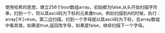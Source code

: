 使用哈希的思想，建立256个bool数组array，初始都为false,从头开始扫描字符串，扫到一个，将以其ascii码为下标的元素置true。例如扫描到A的时候，执行：array['A']=true。第二边扫描，扫到一个字母就以其ascii码为下标，去array数组中看其值，如果是true,返回改字母，如果是false，继续扫描下一个字母。